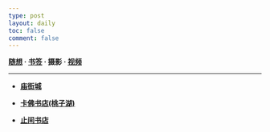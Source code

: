 ```yaml
---
type: post
layout: daily
toc: false
comment: false
---
```

**[随想](/moments)  ·  [书签](/bookmarks)  ·  摄影  ·  [视频](/videos)**

---
- **[庙街城](/pho/miaojie)**

- **[卡佛书店(桃子湖)](/pho/kafo)**

- **[止间书店](/pho/zhijian)**

